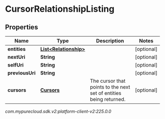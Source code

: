 # CursorRelationshipListing


## Properties

| Name | Type | Description | Notes |
| ------------ | ------------- | ------------- | ------------- |
| **entities** | [**List&lt;Relationship&gt;**](Relationship) |  |  [optional] |
| **nextUri** | **String** |  |  [optional] |
| **selfUri** | **String** |  |  [optional] |
| **previousUri** | **String** |  |  [optional] |
| **cursors** | [**Cursors**](Cursors) | The cursor that points to the next set of entities being returned. |  [optional] |




_com.mypurecloud.sdk.v2:platform-client-v2:225.0.0_
